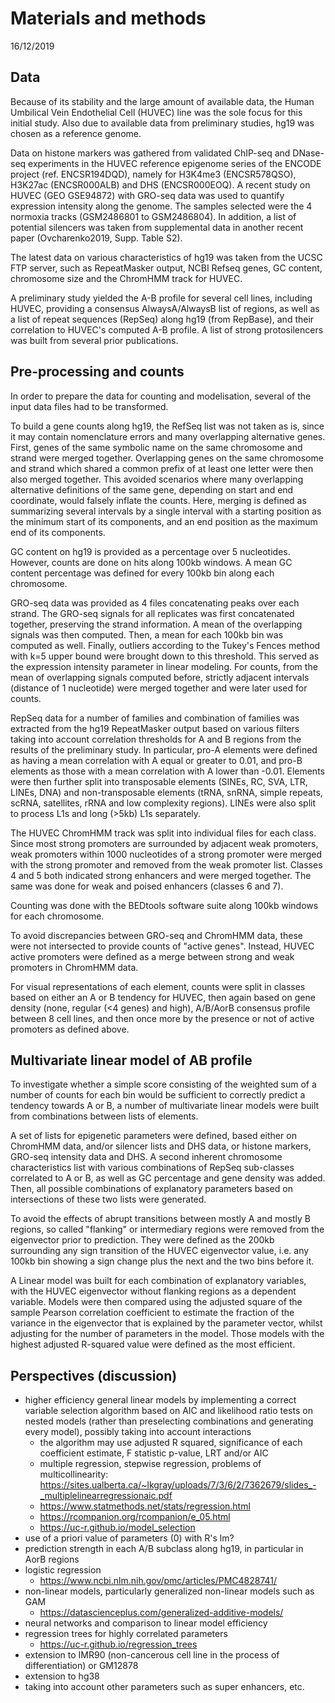 Materials and methods
=====================

16/12/2019


Data
----

Because of its stability and the large amount of available data, the Human Umbilical Vein Endothelial Cell (HUVEC) line was the sole focus for this initial study.
Also due to available data from preliminary studies, hg19 was chosen as a reference genome.

Data on histone markers was gathered from validated ChIP-seq and DNase-seq experiments in the HUVEC reference epigenome series of the ENCODE project (ref. ENCSR194DQD), namely for H3K4me3 (ENCSR578QSO), H3K27ac (ENCSR000ALB) and DHS (ENCSR000EOQ).
A recent study on HUVEC (GEO GSE94872) with GRO-seq data was used to quantify expression intensity along the genome.  The samples selected were the 4 normoxia tracks (GSM2486801 to GSM2486804).
In addition, a list of potential silencers was taken from supplemental data in another recent paper (Ovcharenko2019, Supp. Table S2).

The latest data on various characteristics of hg19 was taken from the UCSC FTP server, such as RepeatMasker output, NCBI Refseq genes, GC content, chromosome size and the ChromHMM track for HUVEC.

A preliminary study yielded the A-B profile for several cell lines, including HUVEC, providing a consensus AlwaysA/AlwaysB list of regions, as well as a list of repeat sequences (RepSeq) along hg19 (from RepBase), and their correlation to HUVEC's computed A-B profile.
A list of strong protosilencers was built from several prior publications.


Pre-processing and counts
-------------------------

In order to prepare the data for counting and modelisation, several of the input data files had to be transformed.

To build a gene counts along hg19, the RefSeq list was not taken as is, since it may contain nomenclature errors and many overlapping alternative genes.  First, genes of the same symbolic name on the same chromosome and strand were merged together.  Overlapping genes on the same chromosome and strand which shared a common prefix of at least one letter were then also merged together.  This avoided scenarios where many overlapping alternative definitions of the same gene, depending on start and end coordinate, would falsely inflate the counts.  Here, merging is defined as summarizing several intervals by a single interval with a starting position as the minimum start of its components, and an end position as the maximum end of its components.

GC content on hg19 is provided as a percentage over 5 nucleotides.  However, counts are done on hits along 100kb windows.  A mean GC content percentage was defined for every 100kb bin along each chromosome.

GRO-seq data was provided as 4 files concatenating peaks over each strand.  The GRO-seq signals for all replicates was first concatenated together, preserving the strand information.  A mean of the overlapping signals was then computed.  Then, a mean for each 100kb bin was computed as well.  Finally, outliers according to the Tukey's Fences method with k=5 upper bound were brought down to this threshold.  This served as the expression intensity parameter in linear modeling.  For counts, from the mean of overlapping signals computed before, strictly adjacent intervals (distance of 1 nucleotide) were merged together and were later used for counts.

RepSeq data for a number of families and combination of families was extracted from the hg19 RepeatMasker output based on various filters taking into account correlation thresholds for A and B regions from the results of the preliminary study.  In particular, pro-A elements were defined as having a mean correlation with A equal or greater to 0.01, and pro-B elements as those with a mean correlation with A lower than -0.01.  Elements were then further split into transposable elements (SINEs, RC, SVA, LTR, LINEs, DNA) and non-transposable elements (tRNA, snRNA, simple repeats, scRNA, satellites, rRNA and low complexity regions).  LINEs were also split to process L1s and long (>5kb) L1s separately.

The HUVEC ChromHMM track was split into individual files for each class.  Since most strong promoters are surrounded by adjacent weak promoters, weak promoters within 1000 nucleotides of a strong promoter were merged with the strong promoter and removed from the weak promoter list.  Classes 4 and 5 both indicated strong enhancers and were merged together.  The same was done for weak and poised enhancers (classes 6 and 7).

Counting was done with the BEDtools software suite along 100kb windows for each chromosome.

To avoid discrepancies between GRO-seq and ChromHMM data, these were not intersected to provide counts of "active genes".  Instead, HUVEC active promoters were defined as a merge between strong and weak promoters in ChromHMM data.

For visual representations of each element, counts were split in classes based on either an A or B tendency for HUVEC, then again based on gene density (none, regular (<4 genes) and high), A/B/AorB consensus profile between 8 cell lines, and then once more by the presence or not of active promoters as defined above.


Multivariate linear model of AB profile
---------------------------------------

To investigate whether a simple score consisting of the weighted sum of a number of counts for each bin would be sufficient to correctly predict a tendency towards A or B, a number of multivariate linear models were built from combinations between lists of elements.

A set of lists for epigenetic parameters were defined, based either on ChromHMM data, and/or silencer lists and DHS data, or histone markers, GRO-seq intensity data and DHS.  A second inherent chromosome characteristics list with various combinations of RepSeq sub-classes correlated to A or B, as well as GC percentage and gene density was added.  Then, all possible combinations of explanatory parameters based on intersections of these two lists were generated.

To avoid the effects of abrupt transitions between mostly A and mostly B regions, so called "flanking" or intermediary regions were removed from the eigenvector prior to prediction.  They were defined as the 200kb surrounding any sign transition of the HUVEC eigenvector value, i.e. any 100kb bin showing a sign change plus the next and the two bins before it.

A Linear model was built for each combination of explanatory variables, with the HUVEC eigenvector without flanking regions as a dependent variable.  Models were then compared using the adjusted square of the sample Pearson correlation coefficient to estimate the fraction of the variance in the eigenvector that is explained by the parameter vector, whilst adjusting for the number of parameters in the model.  Those models with the highest adjusted R-squared value were defined as the most efficient.


Perspectives (discussion)
-------------------------
- higher efficiency general linear models by implementing a correct variable selection algorithm based on AIC and likelihood ratio tests on nested models (rather than preselecting combinations and generating every model), possibly taking into account interactions
	* the algorithm may use adjusted R squared, significance of each coefficient estimate, F statistic p-value, LRT and/or AIC
	* multiple regression, stepwise regression, problems of multicollinearity: https://sites.ualberta.ca/~lkgray/uploads/7/3/6/2/7362679/slides_-_multiplelinearregressionaic.pdf
	* https://www.statmethods.net/stats/regression.html
	* https://rcompanion.org/rcompanion/e_05.html
	* https://uc-r.github.io/model_selection
- use of a priori value of parameters (0) with R's lm?
- prediction strength in each A/B subclass along hg19, in particular in AorB regions
- logistic regression
	* https://www.ncbi.nlm.nih.gov/pmc/articles/PMC4828741/
- non-linear models, particularly generalized non-linear models such as GAM
	* https://datascienceplus.com/generalized-additive-models/
- neural networks and comparison to linear model efficiency
- regression trees for highly correlated parameters
	* https://uc-r.github.io/regression_trees
- extension to IMR90 (non-cancerous cell line in the process of differentiation) or GM12878
- extension to hg38
- taking into account other parameters such as super enhancers, etc.
